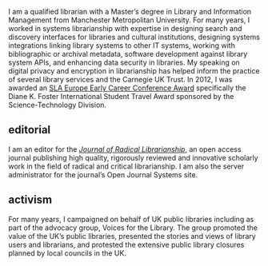 I am a qualified librarian with a Master’s degree in Library and Information Management from Manchester Metropolitan University. For many years, I worked in systems librarianship with expertise in designing search and discovery interfaces for libraries and cultural institutions, designing systems integrations linking library systems to other IT systems, working with bibliographic or archival metadata, software development against library system APIs, and enhancing data security in libraries. My speaking on digital privacy and encryption in librarianship has helped inform the practice of several library services and the Carnegie UK Trust. In 2012, I was awarded an [SLA Europe Early Career Conference Award](https://sla-europe.org/early-career-conference-award/early-career-conference-award-previous-winners/) specifically the Diane K. Foster International Student Travel Award sponsored by the Science-Technology Division. 

## editorial

I am an editor for the *[Journal of Radical Librarianship](https://journal.radicallibrarianship.org/)*, an open access journal publishing high quality, rigorously reviewed and innovative scholarly work in the field of radical and critical librarianship. I am also the server administrator for the journal’s Open Journal Systems site.

## activism

For many years, I campaigned on behalf of UK public libraries including as part of the advocacy group, Voices for the Library. The group promoted the value of the UK’s public libraries, presented the stories and views of library users and librarians, and protested the extensive public library closures planned by local councils in the UK.

